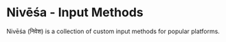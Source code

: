 Nivēśa - Input Methods
======================

Nivēśa (निवेश) is a collection of custom input methods for popular platforms.


